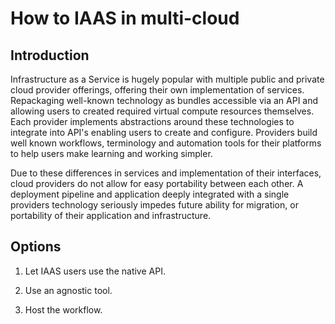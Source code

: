 # How to IAAS in multi-cloud

## Introduction
Infrastructure as a Service is hugely popular with multiple public and private cloud provider offerings, offering their own implementation of services. Repackaging well-known technology as bundles accessible via an API and allowing users to created required virtual compute resources themselves. Each provider implements abstractions around these technologies to integrate into API's enabling users to create and configure. Providers build well known workflows, terminology and automation tools for their platforms to help users make learning and working simpler.

Due to these differences in services and implementation of their interfaces, cloud providers do not allow for easy portability between each other. A deployment pipeline and application deeply integrated with a single providers technology seriously impedes future ability for migration, or portability of their application and infrastructure.

## Options 

1. Let IAAS users use the native API.

2. Use an agnostic tool.

3. Host the workflow.